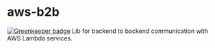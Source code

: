 # aws-b2b

[![Greenkeeper badge](https://badges.greenkeeper.io/shmuga/aws-b2b.svg)](https://greenkeeper.io/)
Lib for backend to backend communication with AWS Lambda services.

